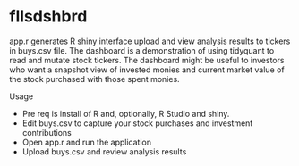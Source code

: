 # fllsdshbrd

app.r generates R shiny interface upload and view analysis results to tickers in buys.csv file. The dashboard is a demonstration of using tidyquant to read and mutate stock tickers. The dashboard might be useful to investors who want a snapshot view of invested monies and current market value of the stock purchased with those spent monies.

Usage
* Pre req is install of R and, optionally, R Studio and shiny.
* Edit buys.csv to capture your stock purchases and investment contributions
* Open app.r and run the application
* Upload buys.csv and review analysis results
